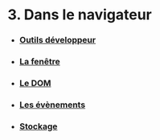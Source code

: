 # 3. Dans le navigateur

- ### [Outils développeur](./3-0_devtools.md)
- ### [La fenêtre](./3-1_window.md)
- ### [Le DOM](./3-2_dom.md)
- ### [Les évènements](./3-3_events.md)
- ### [Stockage](./3-4_storage.md)
